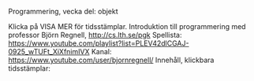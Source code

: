 Programmering, vecka del: objekt

Klicka på VISA MER för tidsstämplar.
Introduktion till programmering med professor Björn Regnell, http://cs.lth.se/pgk
Spellista: https://www.youtube.com/playlist?list=PLEV42dlCGAJ-0925_wTUFt_XiXfnimIVX
Kanal: https://www.youtube.com/user/bjornregnell/
Innehåll, klickbara tidsstämplar: